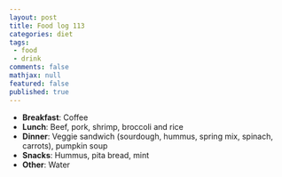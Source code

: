 ```yaml
---
layout: post
title: Food log 113
categories: diet
tags:
 - food
 - drink
comments: false
mathjax: null
featured: false
published: true
---
```


* **Breakfast**: Coffee
* **Lunch**: Beef, pork, shrimp, broccoli and rice
* **Dinner**: Veggie sandwich (sourdough, hummus, spring mix, spinach, carrots), pumpkin soup
* **Snacks**: Hummus, pita bread, mint
* **Other**: Water
